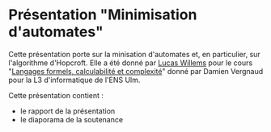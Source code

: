 # Présentation "Minimisation d'automates"

Cette présentation porte sur la minisation d'automates et, en particulier, sur l'algorithme d'Hopcroft. Elle a été donné par [Lucas Willems](http://www.lucaswillems.com) pour le cours "[Langages formels, calculabilité et complexité](http://www.di.ens.fr/~vergnaud/lfcc.html)" donné par Damien Vergnaud pour la L3 d'informatique de l'ENS Ulm.

Cette présentation contient :
- le rapport de la présentation
- le diaporama de la soutenance